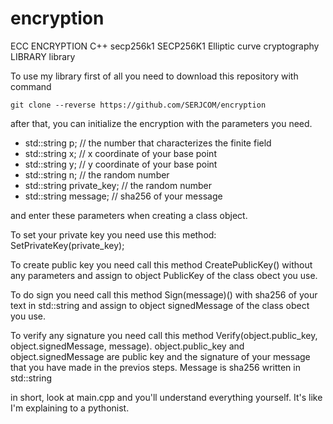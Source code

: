# encryption
ECC ENCRYPTION C++  secp256k1 SECP256K1 Elliptic curve cryptography LIBRARY library

To use my library first of all you need to download this repository with command 

`git clone --reverse https://github.com/SERJCOM/encryption`

after that, you can initialize the encryption with the parameters you need.

- std::string p; // the number that characterizes the finite field
- std::string x; // x coordinate of your base point
- std::string y; // y coordinate of your base point
- std::string n; // the random number
- std::string private_key; // the random number
- std::string message; // sha256 of your message

and enter these parameters when creating a class object.

To set your private key you need use this method: SetPrivateKey(private_key);

To create public key you need call this method CreatePublicKey() without any parameters and assign to object PublicKey of the class obect you use.

To do sign you need call this method Sign(message)() with sha256 of your text in std::string  and assign to object signedMessage of the class obect you use.

To verify any signature you need call this method Verify(object.public_key, object.signedMessage, message). object.public_key and object.signedMessage are public key and the signature of your message that you have made in the previos steps.
Message is sha256 written in std::string

in short, look at main.cpp and you'll understand everything yourself. It's like I'm explaining to a pythonist.


